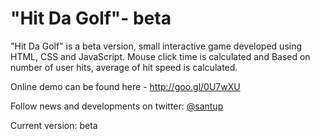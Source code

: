 "Hit Da Golf"- beta
===================

"Hit Da Golf" is a beta version, small interactive game developed using HTML, CSS and JavaScript. Mouse click time is calculated and Based on number of user hits, average of hit speed is calculated. 

Online demo can be found here - http://goo.gl/0U7wXU

Follow news and developments on twitter: <a href="https://twitter.com/santup009" target="_blank">@santup</a>

Current version: beta
